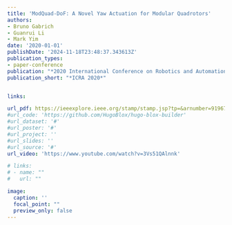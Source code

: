 ```yaml
---
title: 'ModQuad-DoF: A Novel Yaw Actuation for Modular Quadrotors'
authors:
- Bruno Gabrich
- Guanrui Li
- Mark Yim
date: '2020-01-01'
publishDate: '2024-11-18T23:48:37.343613Z'
publication_types:
- paper-conference
publication: "*2020 International Conference on Robotics and Automation (ICRA)*"
publication_short: "*ICRA 2020*"


links:

url_pdf: https://ieeexplore.ieee.org/stamp/stamp.jsp?tp=&arnumber=9196735
#url_code: 'https://github.com/HugoBlox/hugo-blox-builder'
#url_dataset: '#'
#url_poster: '#'
#url_project: ''
#url_slides: ''
#url_source: '#'
url_video: 'https://www.youtube.com/watch?v=3Vs51QAlnnk'

# links:
# - name: ""
#   url: ""

image:
  caption: ''
  focal_point: ""
  preview_only: false
---
```

